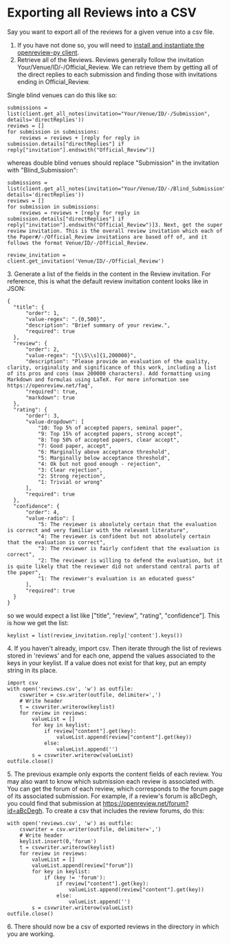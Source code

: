 # Exporting all Reviews into a CSV

Say you want to export all of the reviews for a given venue into a csv file.&#x20;

1. If you have not done so, you will need to [install and instantiate the openreview-py client](../installing-and-instantiating-the-python-client.md).&#x20;
2. Retrieve all of the Reviews. Reviews generally follow the invitation Your/Venue/ID/-/Official\_Review. We can retrieve them by getting all of the direct replies to each submission and finding those with invitations ending in Official\_Review.&#x20;

Single blind venues can do this like so:&#x20;

```
submissions = list(client.get_all_notes(invitation="Your/Venue/ID/-/Submission", details='directReplies')) 
reviews = [] 
for submission in submissions:
    reviews = reviews + [reply for reply in submission.details["directReplies"] if reply["invitation"].endswith("Official_Review")]
```

whereas double blind venues should replace "Submission" in the invitation with "Blind\_Submission":&#x20;

```
submissions = list(client.get_all_notes(invitation="Your/Venue/ID/-/Blind_Submission", details='directReplies')) 
reviews = [] 
for submission in submissions: 
    reviews = reviews + [reply for reply in submission.details["directReplies"] if reply["invitation"].endswith("Official_Review")]3. Next, get the super review invitation. This is the overall review invitation which each of the Paper#/-/Official_Review invitations are based off of, and it follows the format Venue/ID/-/Official_Review.
```

```
review_invitation = client.get_invitation('Venue/ID/-/Official_Review')
```

3\. Generate a list of the fields in the content in the Review invitation. For reference, this is what the default review invitation content looks like in JSON:&#x20;

```
{
  "title": {
      "order": 1,
      "value-regex": ".{0,500}",
      "description": "Brief summary of your review.",
      "required": true
  },
  "review": {
      "order": 2,
      "value-regex": "[\\S\\s]{1,200000}",
      "description": "Please provide an evaluation of the quality, clarity, originality and significance of this work, including a list of its pros and cons (max 200000 characters). Add formatting using Markdown and formulas using LaTeX. For more information see https://openreview.net/faq",
      "required": true,
      "markdown": true
  },
  "rating": {
      "order": 3,
      "value-dropdown": [
          "10: Top 5% of accepted papers, seminal paper",
          "9: Top 15% of accepted papers, strong accept",
          "8: Top 50% of accepted papers, clear accept",
          "7: Good paper, accept",
          "6: Marginally above acceptance threshold",
          "5: Marginally below acceptance threshold",
          "4: Ok but not good enough - rejection",
          "3: Clear rejection",
          "2: Strong rejection",
          "1: Trivial or wrong"
      ],
      "required": true
  },
  "confidence": {
      "order": 4,
      "value-radio": [
          "5: The reviewer is absolutely certain that the evaluation is correct and very familiar with the relevant literature",
          "4: The reviewer is confident but not absolutely certain that the evaluation is correct",
          "3: The reviewer is fairly confident that the evaluation is correct",
          "2: The reviewer is willing to defend the evaluation, but it is quite likely that the reviewer did not understand central parts of the paper",
          "1: The reviewer's evaluation is an educated guess"
      ],
      "required": true
  }
}
```

so we would expect a list like \["title", "review", "rating", "confidence"]. This is how we get the list:

```
keylist = list(review_invitation.reply['content'].keys())
```

4\. If you haven't already, import csv. Then iterate through the list of reviews stored in 'reviews' and for each one, append the values associated to the keys in your keylist. If a value does not exist for that key, put an empty string in its place.&#x20;

```
import csv
with open('reviews.csv', 'w') as outfile:
    csvwriter = csv.writer(outfile, delimiter=',')
    # Write header 
    t = csvwriter.writerow(keylist)
    for review in reviews:
        valueList = []
        for key in keylist:
            if review["content"].get(key):
                valueList.append(review["content"].get(key))
            else:
                valueList.append('')
        s = csvwriter.writerow(valueList)
outfile.close()  
```

5\. The previous example only exports the content fields of each review. You may also want to know which submission each review is associated with. You can get the forum of each review, which corresponds to the forum page of its associated submission. For example, if a review's forum is aBcDegh, you could find that submission at https://openreview.net/forum?id=aBcDegh. To create a csv that includes the review forums, do this:

```
with open('reviews.csv', 'w') as outfile:
    csvwriter = csv.writer(outfile, delimiter=',')
    # Write header 
    keylist.insert(0,'forum')
    t = csvwriter.writerow(keylist)
    for review in reviews:
        valueList = []
        valueList.append(review["forum"])
        for key in keylist:
            if (key != 'forum'):
                if review["content"].get(key):
                    valueList.append(review["content"].get(key))
                else:
                    valueList.append('')
        s = csvwriter.writerow(valueList)
outfile.close()      
```

6\. There should now be a csv of exported reviews in the directory in which you are working.&#x20;
